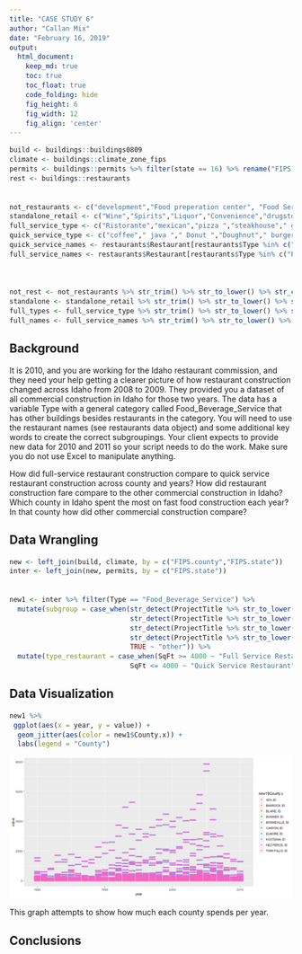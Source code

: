 ```yaml
---
title: "CASE STUDY 6"
author: "Callan Mix"
date: "February 16, 2019"
output:
  html_document:  
    keep_md: true
    toc: true
    toc_float: true
    code_folding: hide
    fig_height: 6
    fig_width: 12
    fig_align: 'center'
---
```







```r
build <- buildings::buildings0809
climate <- buildings::climate_zone_fips
permits <- buildings::permits %>% filter(state == 16) %>% rename("FIPS.state" = "state")
rest <- buildings::restaurants 


not_restaurants <- c("development","Food preperation center", "Food Services center","bakery","Grocery","concession","Cafeteria", "lunchroom","school","facility"," hall ")
standalone_retail <- c("Wine","Spirits","Liquor","Convenience","drugstore","Flying J", "Rite Aid ","walgreens ","Love's Travel ")
full_service_type <- c("Ristorante","mexican","pizza ","steakhouse"," grill ","buffet","tavern"," bar ","waffle","italian","steak house")
quick_service_type <- c("coffee"," java "," Donut ","Doughnut"," burger ","Ice Cream ","custard ","sandwich ","fast food "," bagel ")
quick_service_names <- restaurants$Restaurant[restaurants$Type %in% c("coffee","Ice Cream","Fast Food")]
full_service_names <- restaurants$Restaurant[restaurants$Type %in% c("Pizza","Casual Dining","Fast Casual")]


 
not_rest <- not_restaurants %>% str_trim() %>% str_to_lower() %>% str_c(collapse = "|")
standalone <- standalone_retail %>% str_trim() %>% str_to_lower() %>% str_c(collapse = "|")
full_types <- full_service_type %>% str_trim() %>% str_to_lower() %>% str_c(collapse = "|")
full_names <- full_service_names %>% str_trim() %>% str_to_lower() %>% str_c(collapse = "|")
```

## Background

It is 2010, and you are working for the Idaho restaurant commission, and they need your help getting a clearer picture of how restaurant construction changed across Idaho from 2008 to 2009. They provided you a dataset of all commercial construction in Idaho for those two years. The data has a variable Type with a general category called Food_Beverage_Service that has other buildings besides restaurants in the category. You will need to use the restaurant names (see restaurants data object) and some additional key words to create the correct subgroupings. Your client expects to provide new data for 2010 and 2011 so your script needs to do the work. Make sure you do not use Excel to manipulate anything.

How did full-service restaurant construction compare to quick service restaurant construction across county and years?
How did restaurant construction fare compare to the other commercial construction in Idaho?
Which county in Idaho spent the most on fast food construction each year?
In that county how did other commercial construction compare?

## Data Wrangling


```r
new <- left_join(build, climate, by = c("FIPS.county","FIPS.state"))
inter <- left_join(new, permits, by = c("FIPS.state"))


new1 <- inter %>% filter(Type == "Food_Beverage_Service") %>% 
  mutate(subgroup = case_when(str_detect(ProjectTitle %>% str_to_lower(), not_rest) ~ "not_restaurant",
                              str_detect(ProjectTitle %>% str_to_lower(), standalone) ~ "standalone_retail",
                              str_detect(ProjectTitle %>% str_to_lower(), full_types) ~ "full_service_type",
                              str_detect(ProjectTitle %>% str_to_lower(), full_names) ~ "full_service_names",
                              TRUE ~ "other")) %>%  
  mutate(type_restaurant = case_when(SqFt >= 4000 ~ "Full Service Restaurant",
                              SqFt <= 4000 ~ "Quick Service Restaurant"))
```

## Data Visualization


```r
new1 %>% 
 ggplot(aes(x = year, y = value)) +
  geom_jitter(aes(color = new1$County.x)) +
  labs(legend = "County")
```

![](Case_study_rest_data_files/figure-html/plot_data-1.png)<!-- -->

This graph attempts to show how much each county spends per year.

## Conclusions
